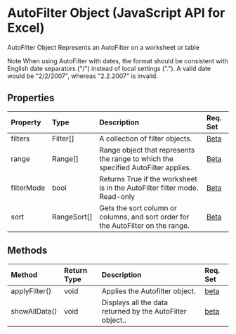 # AutoFilter Object (JavaScript API for Excel)
AutoFilter Object
Represents an AutoFilter on a worksheet or table

Note When using AutoFilter with dates, the format should be consistent with English date separators ("/") instead of local settings ("."). A valid date would be "2/2/2007", whereas "2.2.2007" is invalid.

## Properties

| Property	   | Type	|Description| Req. Set|
|:---------------|:--------|:----------|:----|
| filters |Filter[]|A collection of filter objects.|[Beta](../requirement-sets/excel-api-requirement-sets.md)|
| range | Range[]| Range object that represents the range to which the specified AutoFilter applies. |[Beta](../requirement-sets/excel-api-requirement-sets.md)|
| filterMode | bool| Returns True if the worksheet is in the AutoFilter filter mode. Read-only |[Beta](../requirement-sets/excel-api-requirement-sets.md)|
| sort | RangeSort[]| Gets the sort column or columns, and sort order for the AutoFilter on the range. |[Beta](../requirement-sets/excel-api-requirement-sets.md)|

## Methods

| Method		   | Return Type	|Description| Req. Set|
|:---------------|:--------|:----------|:----|
|applyFilter()|void|Applies the Autofilter object.|[beta](../requirement-sets/excel-api-requirement-sets.md)|
|showAllData()|void|Displays all the data returned by the AutoFilter object..|[beta](../requirement-sets/excel-api-requirement-sets.md)|
